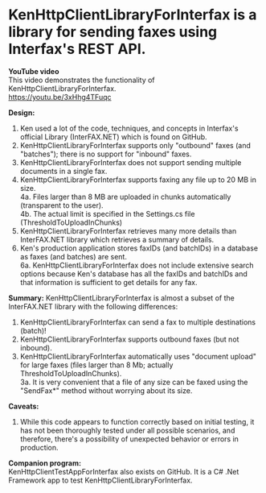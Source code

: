 <h1>KenHttpClientLibraryForInterfax is a library for sending faxes using Interfax's REST API. </h1>

**YouTube video**<br> This video demonstrates the functionality of KenHttpClientLibraryForInterfax.<br>
https://youtu.be/3xHhg4TFuqc

**Design:** <br>
1. Ken used a lot of the code, techniques, and concepts in Interfax's official Library (InterFAX.NET) which is found on GitHub.<br>
2. KenHttpClientLibraryForInterfax supports only "outbound" faxes (and "batches"); there is no support for "inbound" faxes.<br>
3. KenHttpClientLibraryForInterfax does not support sending multiple documents in a single fax.<br>
4. KenHttpClientLibraryForInterfax supports faxing any file up to 20 MB in size.<br>
4a. Files larger than 8 MB are uploaded in chunks automatically (transparent to the user).<br>
4b. The actual limit is specified in the Settings.cs file (ThresholdToUploadInChunks)<br>
5. KenHttpClientLibraryForInterfax retrieves many more details than InterFAX.NET library which retrieves a summary of details.<br>
6. Ken's production application stores faxIDs (and batchIDs) in a database as faxes (and batches) are sent.<br>
6a. KenHttpClientLibraryForInterfax does not include extensive search options because Ken's database has all the faxIDs and batchIDs and
    that information is sufficient to get details for any fax.<br>

**Summary:** KenHttpClientLibraryForInterfax is almost a subset of the InterFAX.NET library with the following differences:<br>
1. KenHttpClientLibraryForInterfax can send a fax to multiple destinations (batch)! <br>
2. KenHttpClientLibraryForInterfax supports outbound faxes (but not inbound).<br>
3. KenHttpClientLibraryForInterfax automatically uses "document upload" for large faxes (files larger than 8 Mb; actually ThresholdToUploadInChunks).<br>
3a. It is very convenient that a file of any size can be faxed using the "SendFax*" method without worrying about its size.<br>

**Caveats:**<br>
1. While this code appears to function correctly based on initial testing, it has not been thoroughly tested under all possible scenarios,
   and therefore, there's a possibility of unexpected behavior or errors in production.

**Companion program:**<br>
    KenHttpClientTestAppForInterfax also exists on GitHub.  It is a C# .Net Framework app to test KenHttpClientLibraryForInterfax.
